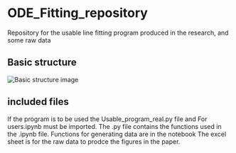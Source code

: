 # ODE_Fitting_repository
Repository for the usable line fitting program produced in the research, and some raw data

## Basic structure
![Basic structure image](for_users_alg_struct "Basic structure image")

## included files
If the program is to be used the Usable_program_real.py file and For users.ipynb must be imported. The .py file contains the functions used in the .ipynb file. Functions for generating data are in the notebook
The excel sheet is for the raw data to prodce the figures in the paper.
